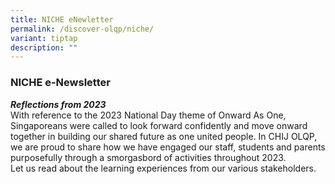 ```yaml
---
title: NICHE eNewletter
permalink: /discover-olqp/niche/
variant: tiptap
description: ""
---
```

<h3>NICHE e-Newsletter</h3>
<p></p>
<p><strong><em>Reflections from 2023</em></strong>
<br>With reference to the 2023 National Day theme of Onward As One, Singaporeans
were called to look forward confidently and move onward together in building
our shared future as one united people. In CHIJ OLQP,
<br>we are proud to share how we have engaged our staff, students and parents
purposefully through a smorgasbord of activities throughout 2023.
<br>Let us read about the learning experiences from our various stakeholders.
<br>
</p>
<p></p>